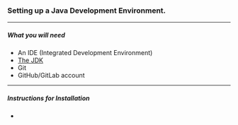 ### Setting up a Java Development Environment.

---

##### What you will need

* An IDE (Integrated Development Environment)
* [The JDK](java_basics/jdk.md)
* Git
* GitHub/GitLab account

---

##### Instructions for Installation

* 